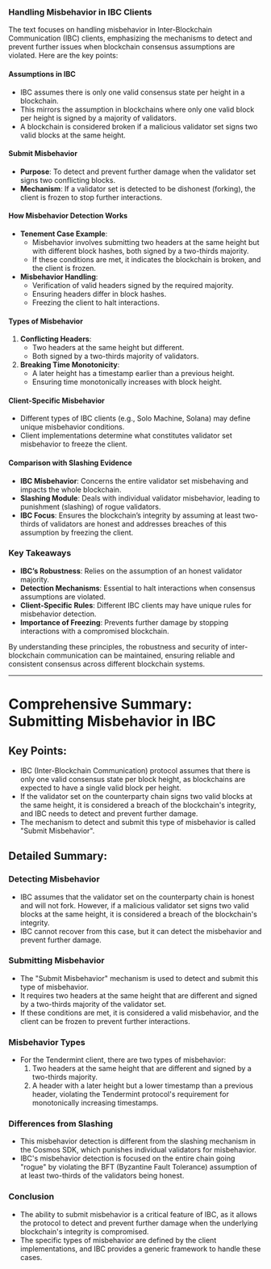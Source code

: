 
### Handling Misbehavior in IBC Clients



The text focuses on handling misbehavior in Inter-Blockchain Communication (IBC) clients, emphasizing the mechanisms to detect and prevent further issues when blockchain consensus assumptions are violated. Here are the key points:

#### **Assumptions in IBC**

*   IBC assumes there is only one valid consensus state per height in a blockchain.
*   This mirrors the assumption in blockchains where only one valid block per height is signed by a majority of validators.
*   A blockchain is considered broken if a malicious validator set signs two valid blocks at the same height.

#### **Submit Misbehavior**

*   **Purpose**: To detect and prevent further damage when the validator set signs two conflicting blocks.
*   **Mechanism**: If a validator set is detected to be dishonest (forking), the client is frozen to stop further interactions.

#### **How Misbehavior Detection Works**

*   **Tenement Case Example**:
    *   Misbehavior involves submitting two headers at the same height but with different block hashes, both signed by a two-thirds majority.
    *   If these conditions are met, it indicates the blockchain is broken, and the client is frozen.
*   **Misbehavior Handling**:
    *   Verification of valid headers signed by the required majority.
    *   Ensuring headers differ in block hashes.
    *   Freezing the client to halt interactions.

#### **Types of Misbehavior**

1.  **Conflicting Headers**:
    *   Two headers at the same height but different.
    *   Both signed by a two-thirds majority of validators.
2.  **Breaking Time Monotonicity**:
    *   A later height has a timestamp earlier than a previous height.
    *   Ensuring time monotonically increases with block height.

#### **Client-Specific Misbehavior**

*   Different types of IBC clients (e.g., Solo Machine, Solana) may define unique misbehavior conditions.
*   Client implementations determine what constitutes validator set misbehavior to freeze the client.

#### **Comparison with Slashing Evidence**

*   **IBC Misbehavior**: Concerns the entire validator set misbehaving and impacts the whole blockchain.
*   **Slashing Module**: Deals with individual validator misbehavior, leading to punishment (slashing) of rogue validators.
*   **IBC Focus**: Ensures the blockchain’s integrity by assuming at least two-thirds of validators are honest and addresses breaches of this assumption by freezing the client.

### Key Takeaways

*   **IBC’s Robustness**: Relies on the assumption of an honest validator majority.
*   **Detection Mechanisms**: Essential to halt interactions when consensus assumptions are violated.
*   **Client-Specific Rules**: Different IBC clients may have unique rules for misbehavior detection.
*   **Importance of Freezing**: Prevents further damage by stopping interactions with a compromised blockchain.

By understanding these principles, the robustness and security of inter-blockchain communication can be maintained, ensuring reliable and consistent consensus across different blockchain systems.


-----------------

# Comprehensive Summary: Submitting Misbehavior in IBC

## Key Points:
- IBC (Inter-Blockchain Communication) protocol assumes that there is only one valid consensus state per block height, as blockchains are expected to have a single valid block per height.
- If the validator set on the counterparty chain signs two valid blocks at the same height, it is considered a breach of the blockchain's integrity, and IBC needs to detect and prevent further damage.
- The mechanism to detect and submit this type of misbehavior is called "Submit Misbehavior".

## Detailed Summary:

### Detecting Misbehavior
- IBC assumes that the validator set on the counterparty chain is honest and will not fork. However, if a malicious validator set signs two valid blocks at the same height, it is considered a breach of the blockchain's integrity.
- IBC cannot recover from this case, but it can detect the misbehavior and prevent further damage.

### Submitting Misbehavior
- The "Submit Misbehavior" mechanism is used to detect and submit this type of misbehavior.
- It requires two headers at the same height that are different and signed by a two-thirds majority of the validator set.
- If these conditions are met, it is considered a valid misbehavior, and the client can be frozen to prevent further interactions.

### Misbehavior Types
- For the Tendermint client, there are two types of misbehavior:
  1. Two headers at the same height that are different and signed by a two-thirds majority.
  2. A header with a later height but a lower timestamp than a previous header, violating the Tendermint protocol's requirement for monotonically increasing timestamps.

### Differences from Slashing
- This misbehavior detection is different from the slashing mechanism in the Cosmos SDK, which punishes individual validators for misbehavior.
- IBC's misbehavior detection is focused on the entire chain going "rogue" by violating the BFT (Byzantine Fault Tolerance) assumption of at least two-thirds of the validators being honest.

### Conclusion
- The ability to submit misbehavior is a critical feature of IBC, as it allows the protocol to detect and prevent further damage when the underlying blockchain's integrity is compromised.
- The specific types of misbehavior are defined by the client implementations, and IBC provides a generic framework to handle these cases.